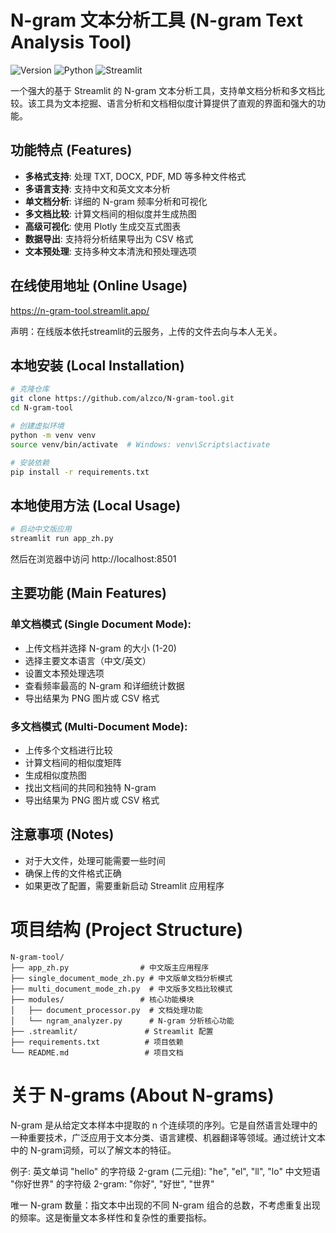 # N-gram 文本分析工具 (N-gram Text Analysis Tool)

![Version](https://img.shields.io/badge/version-1.0.0-blue)
![Python](https://img.shields.io/badge/Python-3.8%2B-brightgreen)
![Streamlit](https://img.shields.io/badge/Streamlit-1.44.0-red)

一个强大的基于 Streamlit 的 N-gram 文本分析工具，支持单文档分析和多文档比较。该工具为文本挖掘、语言分析和文档相似度计算提供了直观的界面和强大的功能。

## 功能特点 (Features)

- **多格式支持**: 处理 TXT, DOCX, PDF, MD 等多种文件格式
- **多语言支持**: 支持中文和英文文本分析
- **单文档分析**: 详细的 N-gram 频率分析和可视化
- **多文档比较**: 计算文档间的相似度并生成热图
- **高级可视化**: 使用 Plotly 生成交互式图表
- **数据导出**: 支持将分析结果导出为 CSV 格式
- **文本预处理**: 支持多种文本清洗和预处理选项

## 在线使用地址 (Online Usage)

https://n-gram-tool.streamlit.app/

声明：在线版本依托streamlit的云服务，上传的文件去向与本人无关。

## 本地安装 (Local Installation)

```bash
# 克隆仓库
git clone https://github.com/alzco/N-gram-tool.git
cd N-gram-tool

# 创建虚拟环境
python -m venv venv
source venv/bin/activate  # Windows: venv\Scripts\activate

# 安装依赖
pip install -r requirements.txt
```

## 本地使用方法 (Local Usage)

```bash
# 启动中文版应用
streamlit run app_zh.py
```

然后在浏览器中访问 http://localhost:8501

## 主要功能 (Main Features)

### 单文档模式 (Single Document Mode):

- 上传文档并选择 N-gram 的大小 (1-20)
- 选择主要文本语言（中文/英文）
- 设置文本预处理选项
- 查看频率最高的 N-gram 和详细统计数据
- 导出结果为 PNG 图片或 CSV 格式

### 多文档模式 (Multi-Document Mode):

- 上传多个文档进行比较
- 计算文档间的相似度矩阵
- 生成相似度热图
- 找出文档间的共同和独特 N-gram
- 导出结果为 PNG 图片或 CSV 格式

## 注意事项 (Notes)

- 对于大文件，处理可能需要一些时间
- 确保上传的文件格式正确
- 如果更改了配置，需要重新启动 Streamlit 应用程序

# 项目结构 (Project Structure)

```
N-gram-tool/
├── app_zh.py                # 中文版主应用程序
├── single_document_mode_zh.py # 中文版单文档分析模式
├── multi_document_mode_zh.py  # 中文版多文档比较模式
├── modules/                 # 核心功能模块
│   ├── document_processor.py  # 文档处理功能
│   └── ngram_analyzer.py      # N-gram 分析核心功能
├── .streamlit/               # Streamlit 配置
├── requirements.txt          # 项目依赖
└── README.md                 # 项目文档
```

# 关于 N-grams (About N-grams)

N-gram 是从给定文本样本中提取的 n 个连续项的序列。它是自然语言处理中的一种重要技术，广泛应用于文本分类、语言建模、机器翻译等领域。通过统计文本中的 N-gram词频，可以了解文本的特征。

例子:
英文单词 "hello" 的字符级 2-gram (二元组): "he", "el", "ll", "lo"
中文短语 "你好世界" 的字符级 2-gram: "你好", "好世", "世界"

唯一 N-gram 数量：指文本中出现的不同 N-gram 组合的总数，不考虑重复出现的频率。这是衡量文本多样性和复杂性的重要指标。

